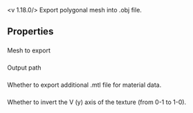 <v 1.18.0/>
Export polygonal mesh into .obj file.

## Properties

### <junc Mesh>
Mesh to export

### <junc Paths>
Output path

### <junc Export Texture>
Whether to export additional .mtl file for material data.

### <junc Invert UV>
Whether to invert the V (y) axis of the texture (from 0-1 to 1-0).